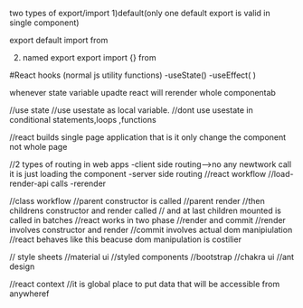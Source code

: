 <!-- #namaste javascript
// import React from "react";
// import ReactDOM from 'react-dom';

// const myElement = <h1> I Love JSX! </h1>

// const root =ReactDOM.createRoot(document.getElementById("root"));
// root.render(myElement); 
//babel converts jsx to react element
//const name="yash";


//React Component
//class based components
//functonal component

//const myElement =<h1 className="head">hello jsx</h1>;
//const Title =()=>(
    //     <h1>title is called</h1>
    // )
    
    // const HeadingComponent=()=>(
    //     <div>
    //         {/* //{title()}
    //         <Title></Title>
    //          */}
    //         <Title/>
    //         <h1>hello react  jsx</h1>
    //     </div>
        
    // )

// const styleCard={
//     backgroundColor:"black",
// }

// conflict driven ui by incoming data through carusal ui by swiggy
//dontby  use index as key it is given by react standards
//not using keys (not accepted)<<<<<index as key<<<<<unique id
//key is compuslory used in map inorder identify elemt uniquely
// if key is not there then redering of all the elements will happen
// and key is present then it will render particluar elemt -->

two types of export/import
1)default(only one default export is valid in single component)

export default <name of component>
import <name of component> from <path>

2) named export
 export <name>
 import {<name>} from <path   >


 #React hooks
 (normal js utility functions)
 -useState()
 -useEffect( )

<!-- 
 after state chaange react will rerender 
 React is fast at rerendering 
 React is very fast and good at dom manipulation bbased on diff algorithm find differend=ce then chnage actual dom-->

 <!-- Reconciliation algorithm(react fiber) ->
 react will create virtul dom(js object)
 virtual dom is representation of actual dom
 -->

 whenever state variable upadte react will rerender whole componentab

 //use state
 //use usestate as local variable.
 //dont use usestate in conditional statements,loops ,functions 

 //react builds single page application that is it only change the component not whole page

 //2 types of routing in web apps
 -client side routing-->no any newtwork call it is just loading the component
 -server side routing
//react workflow
 //load-render-api calls -rerender
 
 //class workflow
 //parent constructor is called
 //parent render
 //then childrens constructor and render called
 // and at last children mounted is called in batches
 //react works in two phase
 //render and commit
 //render involves constructor and render
//commit involves actual dom manipiulation 
//react behaves like this beacuse dom manipulation is costilier


// style sheets
//material ui
//styled components
//bootstrap
//chakra ui
//ant design

//react context
//it is global place to put data that will be  accessible  from anywheref
